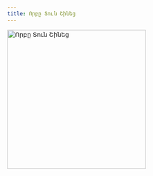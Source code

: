 ```yaml
---
title: Որբը Տուն Շինեց
---
```


<img class='pull-right cover' alt='Որբը Տուն Շինեց' width='320px' src='/images/cover.png' />

